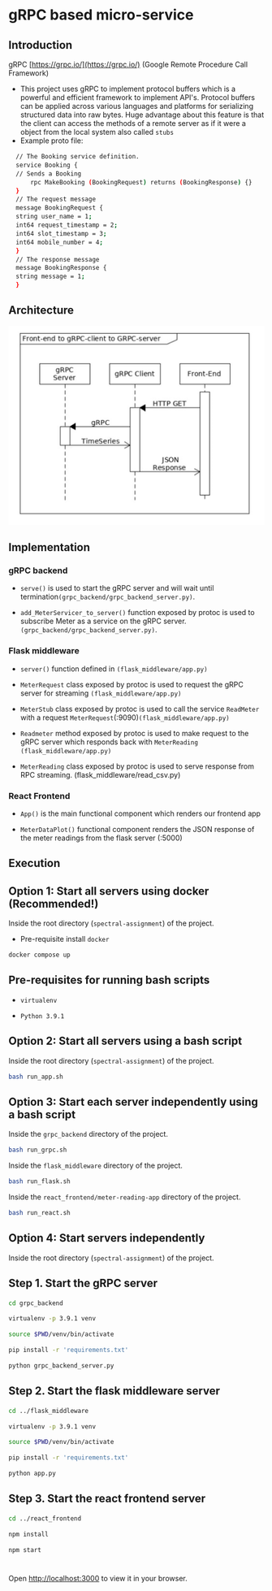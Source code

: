 # gRPC based micro-service

## Introduction

gRPC [https://grpc.io/](https://grpc.io/) (Google Remote Procedure Call Framework)

- This project uses gRPC to implement protocol buffers which is a powerful and efficient framework
  to implement API's. Protocol buffers can be applied across various languages and platforms for serializing structured data into raw bytes. Huge advantage about this feature is that the client can access the methods of a remote server as if it were a object from the local system also called `stubs`
- Example proto file:

```bash
  // The Booking service definition.
  service Booking {
  // Sends a Booking
      rpc MakeBooking (BookingRequest) returns (BookingResponse) {}
  }
  // The request message
  message BookingRequest {
  string user_name = 1;
  int64 request_timestamp = 2;
  int64 slot_timestamp = 3;
  int64 mobile_number = 4;
  }
  // The response message
  message BookingResponse {
  string message = 1;
  }
```

## Architecture

![Architecture of the app](architecture.png)

## Implementation

### gRPC backend

- `serve()` is used to start the gRPC server and will wait until termination`(grpc_backend/grpc_backend_server.py)`.

- `add_MeterServicer_to_server()` function exposed by protoc is used to subscribe Meter as a service on the gRPC server. `(grpc_backend/grpc_backend_server.py)`.

### Flask middleware

- `server()` function defined in `(flask_middleware/app.py)`

- `MeterRequest` class exposed by protoc is used to request the gRPC server for streaming `(flask_middleware/app.py)`

- `MeterStub` class exposed by protoc is used to call the service `ReadMeter` with a request `MeterRequest`(:9090)`(flask_middleware/app.py)`

- `Readmeter` method exposed by protoc is used to make request to the gRPC server which responds back with `MeterReading` `(flask_middleware/app.py)`

- `MeterReading` class exposed by protoc is used to serve response from RPC streaming. (flask_middleware/read_csv.py)

### React Frontend

- `App()` is the main functional component which renders our frontend app

- `MeterDataPlot()` functional component renders the JSON response of the meter readings from the flask server (:5000)

## Execution

## Option 1: Start all servers using docker (Recommended!)

Inside the root directory (`spectral-assignment`) of the project.

- Pre-requisite install `docker`

```bash
docker compose up
```

## Pre-requisites for running bash scripts

- `virtualenv`

- `Python 3.9.1`

## Option 2: Start all servers using a bash script

Inside the root directory (`spectral-assignment`) of the project.

```bash
bash run_app.sh
```

## Option 3: Start each server independently using a bash script

Inside the `grpc_backend` directory of the project.

```bash
bash run_grpc.sh
```

Inside the `flask_middleware` directory of the project.

```bash
bash run_flask.sh
```

Inside the `react_frontend/meter-reading-app` directory of the project.

```bash
bash run_react.sh
```

## Option 4: Start servers independently

Inside the root directory (`spectral-assignment`) of the project.

## Step 1. Start the gRPC server

```bash
cd grpc_backend
```

```bash
virtualenv -p 3.9.1 venv
```

```bash
source $PWD/venv/bin/activate
```

```bash
pip install -r 'requirements.txt'
```

```bash
python grpc_backend_server.py
```

## Step 2. Start the flask middleware server

```bash
cd ../flask_middleware
```

```bash
virtualenv -p 3.9.1 venv
```

```bash
source $PWD/venv/bin/activate
```

```bash
pip install -r 'requirements.txt'
```

```bash
python app.py
```

## Step 3. Start the react frontend server

```bash
cd ../react_frontend
```

```bash
npm install
```

```bash
npm start
```

#

Open [http://localhost:3000](http://localhost:3000) to view it in your browser.
